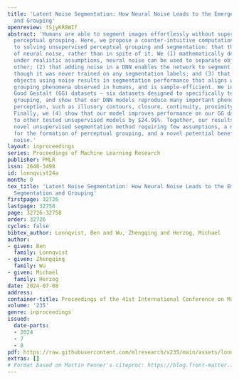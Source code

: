 ```yaml
---
title: 'Latent Noise Segmentation: How Neural Noise Leads to the Emergence of Segmentation
  and Grouping'
openreview: tSjyKR8WIf
abstract: 'Humans are able to segment images effortlessly without supervision using
  perceptual grouping. Here, we propose a counter-intuitive computational approach
  to solving unsupervised perceptual grouping and segmentation: that they arise <em>because</em>
  of neural noise, rather than in spite of it. We (1) mathematically demonstrate that
  under realistic assumptions, neural noise can be used to separate objects from each
  other; (2) that adding noise in a DNN enables the network to segment images even
  though it was never trained on any segmentation labels; and (3) that segmenting
  objects using noise results in segmentation performance that aligns with the perceptual
  grouping phenomena observed in humans, and is sample-efficient. We introduce the
  Good Gestalt (GG) datasets — six datasets designed to specifically test perceptual
  grouping, and show that our DNN models reproduce many important phenomena in human
  perception, such as illusory contours, closure, continuity, proximity, and occlusion.
  Finally, we (4) show that our model improves performance on our GG datasets compared
  to other tested unsupervised models by $24.9$%. Together, our results suggest a
  novel unsupervised segmentation method requiring few assumptions, a new explanation
  for the formation of perceptual grouping, and a novel potential benefit of neural
  noise.'
layout: inproceedings
series: Proceedings of Machine Learning Research
publisher: PMLR
issn: 2640-3498
id: lonnqvist24a
month: 0
tex_title: 'Latent Noise Segmentation: How Neural Noise Leads to the Emergence of
  Segmentation and Grouping'
firstpage: 32726
lastpage: 32758
page: 32726-32758
order: 32726
cycles: false
bibtex_author: Lonnqvist, Ben and Wu, Zhengqing and Herzog, Michael
author:
- given: Ben
  family: Lonnqvist
- given: Zhengqing
  family: Wu
- given: Michael
  family: Herzog
date: 2024-07-08
address:
container-title: Proceedings of the 41st International Conference on Machine Learning
volume: '235'
genre: inproceedings
issued:
  date-parts:
  - 2024
  - 7
  - 8
pdf: https://raw.githubusercontent.com/mlresearch/v235/main/assets/lonnqvist24a/lonnqvist24a.pdf
extras: []
# Format based on Martin Fenner's citeproc: https://blog.front-matter.io/posts/citeproc-yaml-for-bibliographies/
---
```


